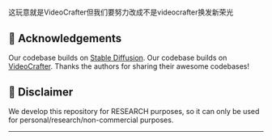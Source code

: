 ##
这玩意就是VideoCrafter但我们要努力改成不是videocrafter换发新荣光


## 🤗 Acknowledgements
Our codebase builds on [Stable Diffusion](https://github.com/Stability-AI/stablediffusion). 
Our codebase builds on [VideoCrafter](https://github.com/litwellchi/VideoCrafter.git). 
Thanks the authors for sharing their awesome codebases! 


## 📢 Disclaimer
We develop this repository for RESEARCH purposes, so it can only be used for personal/research/non-commercial purposes.
****

